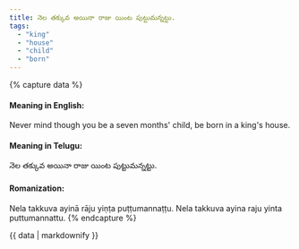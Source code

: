 ```yaml
---
title: నెల తక్కువ అయినా రాజు యింట పుట్టుమన్నట్టు.
tags:
  - "king"
  - "house"
  - "child"
  - "born"
---
```


{% capture data %}
#### Meaning in English:
Never mind though you be a seven months' child, be born in a king's house.

#### Meaning in Telugu:
నెల తక్కువ అయినా రాజు యింట పుట్టుమన్నట్టు.

#### Romanization:
Nela takkuva ayinā rāju yiṇṭa puṭṭumannaṭṭu.
Nela takkuva ayina raju yinta puttumannattu.
{% endcapture %}

{{ data | markdownify }}


